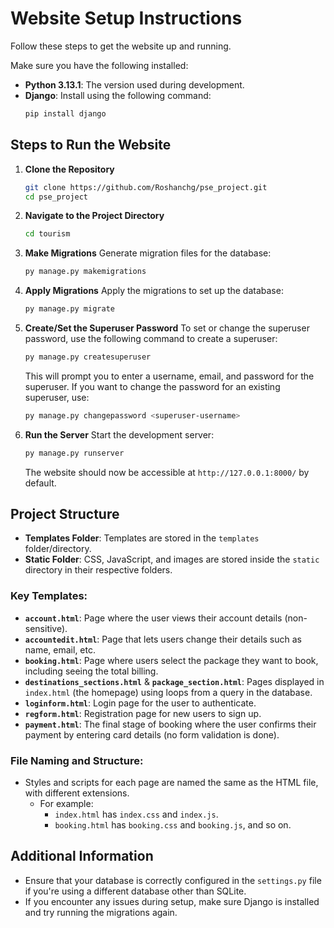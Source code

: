 # Website Setup Instructions

Follow these steps to get the website up and running.

Make sure you have the following installed:
- **Python 3.13.1**: The version used during development.
- **Django**: Install using the following command:
    ```bash
    pip install django
    ```
## Steps to Run the Website

1. **Clone the Repository**
    ```bash
    git clone https://github.com/Roshanchg/pse_project.git
    cd pse_project
    ```

2. **Navigate to the Project Directory**
    ```bash
    cd tourism
    ```

3. **Make Migrations**
    Generate migration files for the database:
    ```bash
    py manage.py makemigrations
    ```

4. **Apply Migrations**
    Apply the migrations to set up the database:
    ```bash
    py manage.py migrate
    ```

5. **Create/Set the Superuser Password**
    To set or change the superuser password, use the following command to create a superuser:
    ```bash
    py manage.py createsuperuser
    ```

    This will prompt you to enter a username, email, and password for the superuser. If you want to change the password for an existing superuser, use:
    ```bash
    py manage.py changepassword <superuser-username>
    ```

6. **Run the Server**
    Start the development server:
    ```bash
    py manage.py runserver
    ```

    The website should now be accessible at `http://127.0.0.1:8000/` by default.

## Project Structure

- **Templates Folder**: Templates are stored in the `templates` folder/directory.
- **Static Folder**: CSS, JavaScript, and images are stored inside the `static` directory in their respective folders.

### Key Templates:
- **`account.html`**: Page where the user views their account details (non-sensitive).
- **`accountedit.html`**: Page that lets users change their details such as name, email, etc.
- **`booking.html`**: Page where users select the package they want to book, including seeing the total billing.
- **`destinations_sections.html`** & **`package_section.html`**: Pages displayed in `index.html` (the homepage) using loops from a query in the database.
- **`loginform.html`**: Login page for the user to authenticate.
- **`regform.html`**: Registration page for new users to sign up.
- **`payment.html`**: The final stage of booking where the user confirms their payment by entering card details (no form validation is done).

### File Naming and Structure:
- Styles and scripts for each page are named the same as the HTML file, with different extensions.
    - For example:
        - `index.html` has `index.css` and `index.js`.
        - `booking.html` has `booking.css` and `booking.js`, and so on.

## Additional Information

- Ensure that your database is correctly configured in the `settings.py` file if you're using a different database other than SQLite.
- If you encounter any issues during setup, make sure Django is installed and try running the migrations again.
